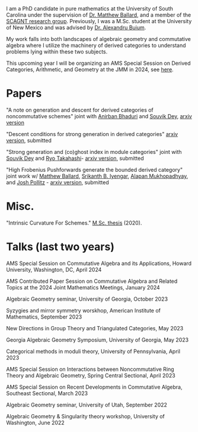 I am a PhD candidate in pure mathematics at the University of South Carolina under the supervision of <a href="https://www.matthewrobertballard.com">Dr. Matthew Ballard</a>, and a member of the <a href="https://www.scagnt.org/seminar/">SCAGNT research group</a>. Previously, I was a M.Sc. student at the University of New Mexico and was advised by <a href="http://www.math.unm.edu/~buium">Dr. Alexandru Buium</a>.

My work falls into both landscapes of algebraic geometry and commutative algebra where I utilize the machinery of derived categories to understand problems lying within these two subjects.

This upcoming year I will be organizing an AMS Special Session on Derived Categories, Arithmetic, and Geometry at the JMM in 2024, see <a href="https://www.jointmathematicsmeetings.org/meetings/national/jmm2024/2300_program_ss105.html#title">here</a>.

# Papers

"A note on generation and descent for derived categories of noncommutative schemes" joint with [Anirban Bhaduri](https://sc.edu/study/colleges_schools/artsandsciences/mathematics/our_people/directory/bhaduri_anirban.php) and [Souvik Dey](https://sites.google.com/view/souvikdey/research), [arxiv version](http://arxiv.org/abs/2312.02840)

"Descent conditions for strong generation in derived categories" [arxiv version](https://arxiv.org/abs/2308.08080), submitted

"Strong generation and (co)ghost index in module categories" joint with [Souvik Dey](https://sites.google.com/view/souvikdey/research) and [Ryo Takahashi](https://www.math.nagoya-u.ac.jp/~takahashi/)- [arxiv version](https://arxiv.org/abs/2307.13675), submitted

"High Frobenius Pushforwards generate the bounded derived category" joint work w/ [Matthew Ballard](https://www.matthewrobertballard.com/), [Srikanth B. Iyengar](https://www.math.utah.edu/~iyengar/), [Alapan Mukhopadhyay](http://www-personal.umich.edu/~alapanm/), and [Josh Pollitz](https://www.joshpollitz.com/) - [arxiv version](https://arxiv.org/abs/2303.18085), submitted

# Misc.

"Intrinsic Curvature For Schemes." [M.Sc. thesis](https://digitalrepository.unm.edu/math_etds/176) (2020).

# Talks (last two years)

AMS Special Session on Commutative Algebra and its Applications, Howard University, Washington, DC, April 2024

AMS Contributed Paper Session on Commutative Algebra and Related Topics at the 2024 Joint Mathematics Meetings, January 2024

Algebraic Geometry seminar, University of Georgia, October 2023

Syzygies and mirror symmetry worskhop, American Institute of Mathematics, September 2023

New Directions in Group Theory and Triangulated Categories, May 2023

Georgia Algebraic Geometry Symposium, University of Georgia, May 2023

Categorical methods in moduli theory, University of Pennsylvania, April 2023

AMS Special Session on Interactions between Noncommutative Ring Theory and Algebraic Geometry, Spring Central Sectional, April 2023

AMS Special Session on Recent Developments in Commutative Algebra, Southeast Sectional, March 2023 

Algebraic Geometry seminar, University of Utah, September 2022

Algebraic Geometry & Singularity theory workshop, University of Washington, June 2022 

